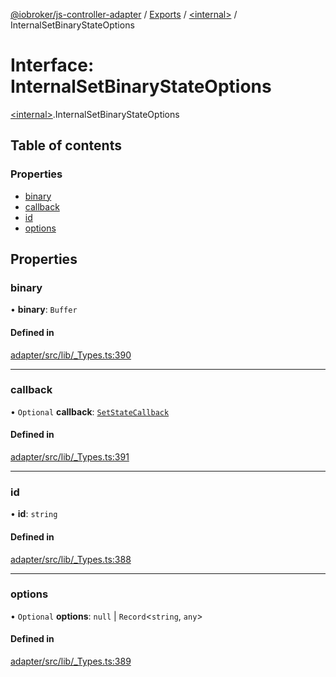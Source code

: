 [@iobroker/js-controller-adapter](../README.md) / [Exports](../modules.md) / [\<internal\>](../modules/internal_.md) / InternalSetBinaryStateOptions

# Interface: InternalSetBinaryStateOptions

[\<internal\>](../modules/internal_.md).InternalSetBinaryStateOptions

## Table of contents

### Properties

- [binary](internal_.InternalSetBinaryStateOptions.md#binary)
- [callback](internal_.InternalSetBinaryStateOptions.md#callback)
- [id](internal_.InternalSetBinaryStateOptions.md#id)
- [options](internal_.InternalSetBinaryStateOptions.md#options)

## Properties

### binary

• **binary**: `Buffer`

#### Defined in

[adapter/src/lib/_Types.ts:390](https://github.com/ioBroker/ioBroker.js-controller/blob/ae4125d6/packages/adapter/src/lib/_Types.ts#L390)

___

### callback

• `Optional` **callback**: [`SetStateCallback`](../modules/internal_.md#setstatecallback)

#### Defined in

[adapter/src/lib/_Types.ts:391](https://github.com/ioBroker/ioBroker.js-controller/blob/ae4125d6/packages/adapter/src/lib/_Types.ts#L391)

___

### id

• **id**: `string`

#### Defined in

[adapter/src/lib/_Types.ts:388](https://github.com/ioBroker/ioBroker.js-controller/blob/ae4125d6/packages/adapter/src/lib/_Types.ts#L388)

___

### options

• `Optional` **options**: ``null`` \| `Record`\<`string`, `any`\>

#### Defined in

[adapter/src/lib/_Types.ts:389](https://github.com/ioBroker/ioBroker.js-controller/blob/ae4125d6/packages/adapter/src/lib/_Types.ts#L389)
